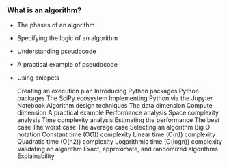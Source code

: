 ### What is an algorithm? 
  - The phases of an algorithm 
  - Specifying the logic of an algorithm
  - Understanding pseudocode 
  - A practical example of pseudocode 
  - Using snippets 
		
    
    
    Creating an execution plan 
		Introducing Python packages 
		Python packages 
		The SciPy ecosystem 
		Implementing Python via the Jupyter Notebook 
		Algorithm design techniques 
		The data dimension 
		Compute dimension 
		A practical example 
		Performance analysis 
		Space complexity analysis 
		Time complexity analysis 
		Estimating the performance 
		The best case 
		The worst case 
		The average case 
		Selecting an algorithm 
		Big O notation 
		Constant time (O(1)) complexity 
		Linear time (O(n)) complexity 
		Quadratic time (O(n2)) complexity 
		Logarithmic time (O(logn)) complexity 
		Validating an algorithm 
		Exact, approximate, and randomized algorithms 
		Explainability 
